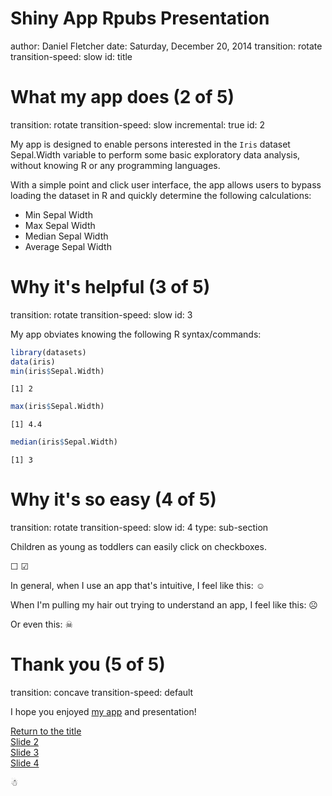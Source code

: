 Shiny App Rpubs Presentation
========================================================
author: Daniel Fletcher
date: Saturday, December 20, 2014
transition: rotate
transition-speed: slow
id: title

What my app does (2 of 5)
========================================================
transition: rotate
transition-speed: slow
incremental: true
id: 2

My app is designed to enable persons interested in the `Iris` dataset Sepal.Width variable to perform some basic exploratory data analysis, without knowing R or any programming languages.

With a simple point and click user interface, the app allows users to bypass loading the dataset in R and quickly determine the following calculations:

- Min Sepal Width
- Max Sepal Width
- Median Sepal Width
- Average Sepal Width

Why it's helpful (3 of 5)
========================================================
transition: rotate
transition-speed: slow
id: 3

My app obviates knowing the following R syntax/commands:


```r
library(datasets)
data(iris)
min(iris$Sepal.Width)
```

```
[1] 2
```

```r
max(iris$Sepal.Width)
```

```
[1] 4.4
```

```r
median(iris$Sepal.Width)
```

```
[1] 3
```

Why it's so easy (4 of 5)
========================================================
transition: rotate
transition-speed: slow
id: 4
type: sub-section

Children as young as toddlers can easily click on checkboxes.

&#9744; &#9745;

In general, when I use an app that's intuitive, I feel like this:  &#9786;

When I'm pulling my hair out trying to understand an app, I feel like this:   &#9785;

Or even this:   &#9760;


Thank you (5 of 5)
========================================================
transition: concave
transition-speed: default

I hope you enjoyed [my app](https://danielfletcher.shinyapps.io/Shiny/) and presentation!

[Return to the title](#/title)<br>
[Slide 2](#/2)<br>
[Slide 3](#/3)<br>
[Slide 4](#/4)

&#9731;
